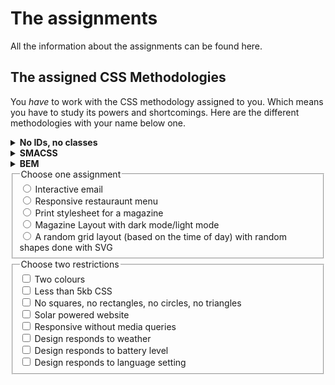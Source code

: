 # The assignments

All the information about the assignments can be found here.

## The assigned CSS Methodologies

You _have_ to work with the CSS methodology assigned to you. Which means you have to study its powers and shortcomings. Here are the different methodologies with your name below one.

<details>
<summary><strong>No IDs, no classes</strong></summary>

_Maikel vV, Bas, Annabel, Arash, Charlotte, Jesper, Justine, Koen, Max, Melissa, Robin H, Stan, Stijn, Tjebbe, Loc:_

You may not use the `.class` or `#id` selectors. Don’t worry though, you may use *all* other CSS *selectors and combinators*.
</details>

<details>
<summary><strong>SMACSS</strong></summary>

_Chelsea, Deanna, Dorus, Guus, Jesse, Joop, Karin, Maikel S, Martijn, Menno, Monika, Peppe-Quint, Sterre, Tim F, Wouter:_

You have to use the so called SMACSS methodology to style your project. You can [find all information about SMACSS here](https://smacss.com/)
</details>

<details>
<summary><strong>BEM</strong></summary>

_Daniel, Dennis, Folkert-Jan, Jeroen, Jim, Joost, Leonie, Marcel, May, Mitch, Nathan, Robin S, Steven, Tim R, Zekkie:_

You have to use the so called BEM methodology to style your project. Here’s [the website with all information about BEM](http://getbem.com/)
</details>

<form>
<fieldset>
<legend>Choose one assignment</legend>
<label><input type="radio" name="assignment"> Interactive email</label><br>
<label><input type="radio" name="assignment"> Responsive restauraunt menu</label><br>
<label><input type="radio" name="assignment"> Print stylesheet for a magazine </label><br>
<label><input type="radio" name="assignment"> Magazine Layout with dark mode/light mode</label><br>
<label><input type="radio" name="assignment"> A random grid layout (based on the time of day) with random shapes done with SVG</label><br>
</fieldset>
<fieldset>
<legend>Choose two restrictions</legend>
<label><input type="checkbox"> Two colours</label><br>
<label><input type="checkbox"> Less than 5kb CSS</label><br>
<label><input type="checkbox"> No squares, no rectangles, no circles, no triangles</label><br>
<label><input type="checkbox"> Solar powered website</label><br>
<label><input type="checkbox"> Responsive without media queries</label><br>
<label><input type="checkbox"> Design responds to weather</label><br>
<label><input type="checkbox"> Design responds to battery level</label><br>
<label><input type="checkbox"> Design responds to language setting</label><br>
</fieldset>
</form>